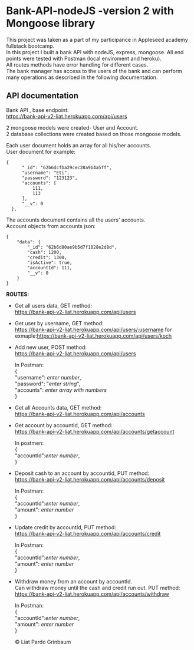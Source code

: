 # Bank-API-nodeJS -version 2 with Mongoose library

This project was taken as a part of my participance in Appleseed academy fullstack bootcamp.  
In this project I built a bank API with nodeJS, express, mongoose. All end points were tested with Postman (local enviroment and heroku).  
All routes methods have error handling for different cases.  
The bank manager has access to the users of the bank and can perform many operations as described in the following documentation.

## API documentation

Bank API , base endpoint:  
https://bank-api-v2-liat.herokuapp.com/api/users

2 mongoose models were created- User and Account.  
2 database collections were created based on those mongoose models.

Each user document holds an array for all his/her accounts.  
User document for example:

```
{
      "_id": "62b6dcfba29cec28a9b4a5ff",
      "username": "Eti",
      "password": "123123",
      "accounts": [
          111,
          113
      ],
      "__v": 0
  },
```

The accounts document contains all the users' accounts.  
Account objects from accounts json:

```
{
    "data": {
        "_id": "62b6d80ae9b5d7f1028e2d8d",
        "cash": 1200,
        "credit": 1300,
        "isActive": true,
        "accountId": 111,
        "__v": 0
    }
}

```

**ROUTES:**

- Get all users data, GET method:  
  https://bank-api-v2-liat.herokuapp.com/api/users

- Get user by username, GET method:  
  https://bank-api-v2-liat.herokuapp.com/api/users/:username for exmaple:https://bank-api-v2-liat.herokuapp.com/api/users/koch

- Add new user, POST method:  
  https://bank-api-v2-liat.herokuapp.com/api/users

  In Postman:  
   {  
   "username": _enter number_,  
   "password": "_enter string_",  
   "accounts": _enter array with numbers_  
   }

- Get all Accounts data, GET method:  
  https://bank-api-v2-liat.herokuapp.com/api/accounts

- Get account by accountId, GET method:  
  https://bank-api-v2-liat.herokuapp.com/api/accounts/getaccount

  In postmen:  
   {  
   "accountId":_enter number_,  
   }

- Deposit cash to an account by accountid, PUT method:  
  https://bank-api-v2-liat.herokuapp.com/api/accounts/deposit

  In Postman:  
   {  
   "accountId":_enter number_,  
   "amount": _enter number_  
   }

- Update credit by accountId, PUT method:  
  https://bank-api-v2-liat.herokuapp.com/api/accounts/credit

  In Postman:  
   {  
   "accountId":_enter number_,  
   "amount": _enter number_  
   }

- Withdraw money from an account by accountId.  
  Can withdraw money until the cash and credit run out. PUT method:  
  https://bank-api-v2-liat.herokuapp.com/api/accounts/withdraw

  In Postman:  
   {  
   "accountId":_enter number_,  
   "amount": _enter number_  
   }

  &copy; Liat Pardo Grinbaum

